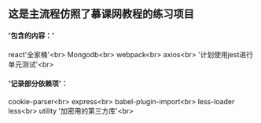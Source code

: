这是主流程仿照了慕课网教程的练习项目
-------
#### '包含的内容：'
react'全家桶'\<br>
Mongodb\<br>
webpack\<br>
axios\<br>
'计划使用jest进行单元测试'\<br>
#### '记录部分依赖项'：
cookie-parser\<br>
express\<br>
babel-plugin-import\<br>
less-loader less\<br>
utility '加密用的第三方库'\<br>